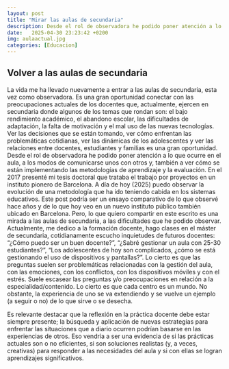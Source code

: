 ```yaml
---
layout: post
title: "Mirar las aulas de secundaria"
description: Desde el rol de observadora he podido poner atención a lo que ocurre en el aula de secundaria en la actualidad.
date:   2025-04-30 23:23:42 +0200
img: aulaactual.jpg
categories: [Educacion]
---
```


## Volver a las aulas de secundaria
La vida me ha llevado nuevamente a entrar a las aulas de secundaria, esta vez como observadora. Es una gran oportunidad conectar con las preocupaciones actuales de los docentes que, actualmente, ejercen en secundaria donde algunos de los temas que rondan son: el bajo rendimiento académico, el abandono escolar, las dificultades de adaptación, la falta de motivación y el mal uso de las nuevas tecnologías. Ver las decisiones que se están tomando, ver cómo enfrentan las problemáticas cotidianas, ver las dinámicas de los adolescentes y ver las relaciones entre docentes, estudiantes y familias es una gran oportunidad. Desde el rol de observadora he podido poner atención a lo que ocurre en el aula, a los modos de comunicarse unos con otros y, también a ver cómo se están implementando las metodologías de aprendizaje y la evaluación. 
En el 2017 presenté mi tesis doctoral que trataba el trabajo por proyectos en un instituto pionero de Barcelona. A día de hoy (2025) puedo observar la evolución de una metodología que ha ido teniendo cabida en los sistemas educativos. Este post podría ser un ensayo comparativo de lo que observé hace años y de lo que hoy veo en un nuevo instituto público también ubicado en Barcelona. Pero, lo que quiero compartir en este escrito es una mirada a las aulas de secundaria, a las dificultades que he podido observar. Actualmente, me dedico a la formación docente, hago clases en el máster de secundaria, cotidianamente escucho inquietudes de futuros docentes: “¿Cómo puedo ser un buen docente?”, “¿Sabré gestionar un aula con 25-30 estudiantes?”, “Los adolescentes de hoy son complicados, ¿cómo se está gestionando el uso de dispositivos y pantallas?”. Lo cierto es que las preguntas suelen ser problemáticas relacionadas con la gestión del aula, con las emociones, con los conflictos, con los dispositivos móviles y con el estrés. Suele escasear las preguntas y/o preocupaciones en relación a la especialidad/contenido. 
Lo cierto es que cada centro es un mundo. No obstante, la experiencia de uno se va extendiendo y se vuelve un ejemplo (a seguir o no) de lo que sirve o se desecha. 

Es relevante destacar que la reflexión en la práctica docente debe estar siempre presente; la búsqueda y aplicación de nuevas estrategias para enfrentar las situaciones que a diario ocurren podrían basarse en las experiencias de otros. Eso vendría a ser una evidencia de si las prácticas actuales son o no eficientes, si son soluciones realistas (y, a veces, creativas) para responder a las necesidades del aula y si con ellas se logran aprendizajes significativos.  

